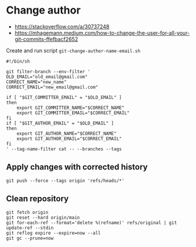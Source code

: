 # Change author

- https://stackoverflow.com/a/30737248
- https://mhagemann.medium.com/how-to-change-the-user-for-all-your-git-commits-ffefbacf2652

Create and run script `git-change-author-name-email.sh`

```shell
#!/bin/sh

git filter-branch --env-filter '
OLD_EMAIL="old_email@gmail.com"
CORRECT_NAME="new_name"
CORRECT_EMAIL="new_email@gmail.com"

if [ "$GIT_COMMITTER_EMAIL" = "$OLD_EMAIL" ]
then
    export GIT_COMMITTER_NAME="$CORRECT_NAME"
    export GIT_COMMITTER_EMAIL="$CORRECT_EMAIL"
fi
if [ "$GIT_AUTHOR_EMAIL" = "$OLD_EMAIL" ]
then
    export GIT_AUTHOR_NAME="$CORRECT_NAME"
    export GIT_AUTHOR_EMAIL="$CORRECT_EMAIL"
fi
' --tag-name-filter cat -- --branches --tags
```

## Apply changes with corrected history

```shell
git push --force --tags origin 'refs/heads/*'
```

## Clean repository

```shell
git fetch origin
git reset --hard origin/main
git for-each-ref --format='delete %(refname)' refs/original | git update-ref --stdin
git reflog expire --expire=now --all
git gc --prune=now
```
